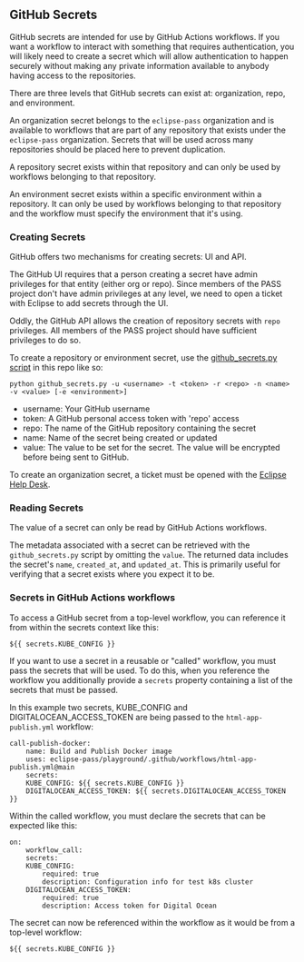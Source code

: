 ## GitHub Secrets

GitHub secrets are intended for use by GitHub Actions workflows. If you want a workflow to interact with something that requires authentication, you will likely need to create a secret which will allow authentication to happen securely without making any private information available to anybody having access to the repositories.

There are three levels that GitHub secrets can exist at: organization, repo, and environment.

An organization secret belongs to the `eclipse-pass` organization and is available to workflows that are part of any repository that exists under the `eclipse-pass` organization. Secrets that will be used across many repositories should be placed here to prevent duplication.

A repository secret exists within that repository and can only be used by workflows belonging to that repository.

An environment secret exists within a specific environment within a repository. It can only be used by workflows belonging to that repository and the workflow must specify the environment that it's using.

### Creating Secrets

GitHub offers two mechanisms for creating secrets: UI and API.

The GitHub UI requires that a person creating a secret have admin privileges for that entity (either org or repo). Since members of the PASS project don't have admin privileges at any level, we need to open a ticket with Eclipse to add secrets through the UI.

Oddly, the GitHub API allows the creation of repository secrets with `repo` privileges. All members of the PASS project should have sufficient privileges to do so.

To create a repository or environment secret, use the [github_secrets.py script](/tools/github_secrets.py) in this repo like so:
```
python github_secrets.py -u <username> -t <token> -r <repo> -n <name> -v <value> [-e <environment>]
```
* username: Your GitHub username
* token: A GitHub personal access token with 'repo' access
* repo: The name of the GitHub repository containing the secret
* name: Name of the secret being created or updated
* value: The value to be set for the secret. The value will be encrypted before being sent to GitHub.

To create an organization secret, a ticket must be opened with the [Eclipse Help Desk](https://gitlab.eclipse.org/eclipsefdn/helpdesk).

### Reading Secrets

The value of a secret can only be read by GitHub Actions workflows.

The metadata associated with a secret can be retrieved with the `github_secrets.py` script by omitting the `value`. The returned data includes the secret's `name`, `created_at`, and `updated_at`. This is primarily useful for verifying that a secret exists where you expect it to be.

### Secrets in GitHub Actions workflows

To access a GitHub secret from a top-level workflow, you can reference it from within the secrets context like this:
```
${{ secrets.KUBE_CONFIG }}
```

If you want to use a secret in a reusable or "called" workflow, you must pass the secrets that will be used. To do this, when you reference the workflow you additionally provide a `secrets` property containing a list of the secrets that must be passed.

In this example two secrets, KUBE_CONFIG and DIGITALOCEAN_ACCESS_TOKEN are being passed to the `html-app-publish.yml` workflow:

```
call-publish-docker:
    name: Build and Publish Docker image
    uses: eclipse-pass/playground/.github/workflows/html-app-publish.yml@main
    secrets:
    KUBE_CONFIG: ${{ secrets.KUBE_CONFIG }}
    DIGITALOCEAN_ACCESS_TOKEN: ${{ secrets.DIGITALOCEAN_ACCESS_TOKEN }}
```

Within the called workflow, you must declare the secrets that can be expected like this:

```
on:
    workflow_call:
    secrets:
    KUBE_CONFIG:
        required: true
        description: Configuration info for test k8s cluster
    DIGITALOCEAN_ACCESS_TOKEN:
        required: true
        description: Access token for Digital Ocean
```

The secret can now be referenced within the workflow as it would be from a top-level workflow:

```
${{ secrets.KUBE_CONFIG }}
```
